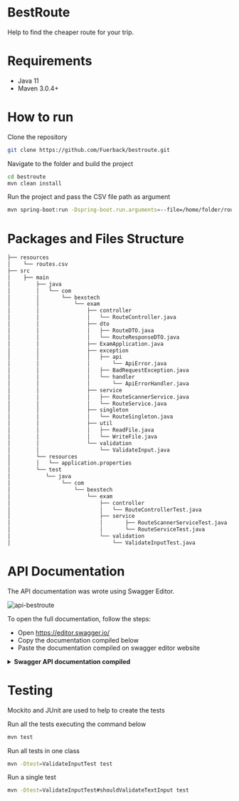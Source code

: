 # BestRoute
Help to find the cheaper route for your trip.

# Requirements

- Java 11
- Maven 3.0.4+

# How to run
Clone the repository
```sh
git clone https://github.com/Fuerback/bestroute.git
```

Navigate to the folder and build the project
```sh
cd bestroute
mvn clean install
```

Run the project and pass the CSV file path as argument
```sh
mvn spring-boot:run -Dspring-boot.run.arguments=--file=/home/folder/routes.csv
```

# Packages and Files Structure

```sh
├── resources
│    └── routes.csv
├── src
│    ├── main
│        ├── java
│        │   └── com
│        │       └── bexstech
│        │           └── exam
│        │               ├── controller
│        │               │   └── RouteController.java
│        │               ├── dto
│        │               │   ├── RouteDTO.java
│        │               │   └── RouteResponseDTO.java
│        │               ├── ExamApplication.java
│        │               ├── exception
│        │               │   ├── api
│        │               │       └── ApiError.java
│        │               │   ├── BadRequestException.java
│        │               │   └── handler
│        │               │       └── ApiErrorHandler.java
│        │               ├── service
│        │               │   ├── RouteScannerService.java
│        │               │   └── RouteService.java
│        │               ├── singleton
│        │               │   └── RouteSingleton.java
│        │               ├── util
│        │               │   ├── ReadFile.java
│        │               │   └── WriteFile.java
│        │               └── validation
│        │                   └── ValidateInput.java
│        └── resources
│        │   └── application.properties
│        └── test
│           └── java
│                └── com
│                    └── bexstech
│                        └── exam
│                            ├── controller
│                            │   └── RouteControllerTest.java
│                            ├── service
│                            │       ├── RouteScannerServiceTest.java
│                            │       └── RouteServiceTest.java
│                            └── validation
│                                └── ValidateInputTest.java
```

# API Documentation

The API documentation was wrote using Swagger Editor.

![api-bestroute](https://user-images.githubusercontent.com/3007452/104042171-e1db2580-51b8-11eb-96d6-98a91b863c1a.png)

To open the full documentation, follow the steps:

- Open https://editor.swagger.io/
- Copy the documentation compiled below
- Paste the documentation compiled on swagger editor website

<details><summary><b>Swagger API documentation compiled</b></summary>

``` yaml

openapi: 3.0.2
info:
  title: API BestRoute
  description: Best Route API description
  version: '1.0'
tags:
  - name: Route
    description: Operations related to flights routes
paths:
  /route:
    summary: Operations related to flights routes
    get:
      summary: Find the cheapest route between two locations
      tags:
        - Route
      parameters:
        - in: query
          name: from
          schema:
            type: string
          required: true
        - in: query
          name: to
          schema:
            type: string
          required: true
      operationId: findRoute
      responses:
        '200':
          description: success
        '400':
          description: invalid input
        '404':
          description: no routes found
    put:
      summary: Insert a new flight route and your price
      tags:
        - Route
      requestBody:
        content:
          application/json:
            schema:
              $ref: '#/components/schemas/route-response'
        required: true
      operationId: insertRoute
      responses:
        '204':
          description: success
        '400':
          description: invalid input
components:
  schemas:
    route-response:
      type: object
      properties:
        routeDescription:
          type: string
          example: GRU-FLN
        totalPrice:
          type: integer
          format: int32
          example: 25

```
</details>

# Testing
Mockito and JUnit are used to help to create the tests

Run all the tests executing the command below
```sh
mvn test
```
Run all tests in one class
```sh
mvn -Dtest=ValidateInputTest test
```
Run a single test
```sh
mvn -Dtest=ValidateInputTest#shouldValidateTextInput test
```
